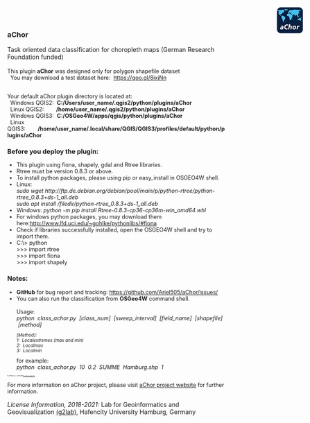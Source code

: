 <html>
<body>
<h3>aChor</h3>
<img src="https://github.com/Ariel505/aChor/blob/master/icon.png?raw=true" alt="aChor" width="60px;" style="position: absolute;top:20px;right:50px;" align="right" />
Task oriented data classification for choropleth maps (German Research Foundation funded)<br/><br />

<div id='help' style='font-size:.9em;'>
This plugin <b>aChor</b> was designed only for polygon shapefile dataset<br>
&nbsp;&nbsp;You may download a test dataset here:&nbsp;&nbsp;<a href="https://goo.gl/8ixjNn">https://goo.gl/8ixjNn</a><br><br>
<p>
Your default aChor plugin directory is located at:<br>
&nbsp;&nbsp;Windows QGIS2:&nbsp;&nbsp;<b>C:/Users/user_name/.qgis2/python/plugins/aChor</b><br>
&nbsp;&nbsp;Linux QGIS2:&nbsp;&nbsp;&nbsp;&nbsp;&nbsp;&nbsp;&nbsp;&nbsp;<b>/home/user_name/.qgis2/python/plugins/aChor</b><br>
&nbsp;&nbsp;Windows QGIS3:&nbsp;&nbsp;<b>C:/OSGeo4W/apps/qgis/python/plugins/aChor</b><br>
&nbsp;&nbsp;Linux QGIS3:&nbsp;&nbsp;&nbsp;&nbsp;&nbsp;&nbsp;&nbsp;&nbsp;<b>/home/user_name/.local/share/QGIS/QGIS3/profiles/default/python/plugins/aChor</b>
<p>
<h3>Before you deploy the plugin:</h3>
<ul>
    <li>This plugin using fiona, shapely, gdal and Rtree libraries.
    <li>Rtree must be version 0.8.3 or above.
    <li>To install python packages, please using pip or easy_install in OSGEO4W shell.
    <li>Linux: <br><i>sudo wget http://ftp.de.debian.org/debian/pool/main/p/python-rtree/python-rtree_0.8.3+ds-1_all.deb </i><br>
	<i>sudo apt install /filedir/python-rtree_0.8.3+ds-1_all.deb</i>
    <li>Windows: <i>python -m pip install Rtree-0.8.3-cp36-cp36m-win_amd64.whl</i>
    <li>For windows python packages, you may download them here:<a href="http://www.lfd.uci.edu/~gohlke/pythonlibs/#fiona">http://www.lfd.uci.edu/~gohlke/pythonlibs/#fiona</a>
    <li>Check if libraries successfully installed, open the OSGEO4W shell and try to import them.
	<li>C:\> python<br>
	&gt;&gt;&gt;&nbsp;import rtree<br>
	&gt;&gt;&gt;&nbsp;import fiona<br>
	&gt;&gt;&gt;&nbsp;import shapely
</ul>
<h3>Notes:</h3>
<ul>
    <li><b>GitHub</b> for bug report and tracking:
        <a href="https://github.com/Ariel505/aChor/issues/">https://github.com/Ariel505/aChor/issues/</a><br>
    <li>You can also run the classification from <b>OSGeo4W</b> command shell. <br><br>Usage:&nbsp;<br><i>python &nbsp;class_achor.py &nbsp;[class_num] &nbsp;[sweep_interval] &nbsp;[field_name] &nbsp;[shapefile] &nbsp;[method]</i><br>
	<p style='font-size:.8em;'><i>[Method]: <br>1: &nbsp;Localextremes (max and min) <br>2: &nbsp;Localmax <br>3: &nbsp;Localmin</i></p>
	for example: <br><i>python &nbsp;class_achor.py &nbsp;10 &nbsp;0.2 &nbsp;SUMME &nbsp;Hamburg.shp &nbsp;1</i>
	
	
</ul>
</div>
<p style='font-size:.10em;'><b>Official QGIS Plugin Repository - for QGIS2 and QGIS3<a href="https://plugins.qgis.org/plugins/aChor/" target="_blank" alt="aChor QGIS Plugin URL">
https://plugins.qgis.org/plugins/aChor/
</a></b></p>
<div style='font-size:.9em;'>
<p>
For more information on aChor project, please visit <a href="http://www.geomatik-hamburg.de/g2lab/research-achor.html">aChor  project website</a> for further information.
</p>
</div>
<p>
<i> License Information, 2018-2021:</i>  Lab for Geoinformatics and Geovisualization <a href="http://www.geomatik-hamburg.de/g2lab/">(g2lab)</a>, Hafencity University Hamburg, Germany
</p>
</body>
</html>
